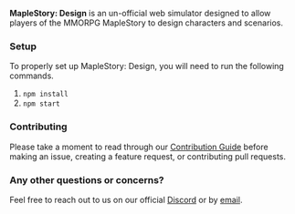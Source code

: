 <p align="center">
</p>

**MapleStory: Design** is an un-official web simulator designed to allow players of the MMORPG MapleStory to design characters and scenarios.

### Setup
To properly set up MapleStory: Design, you will need to run the following commands.

1. ```npm install```
2. ```npm start```

### Contributing
Please take a moment to read through our [Contribution Guide](CONTRIBUTING.md) before making an issue, creating a feature request, or contributing pull requests.

### Any other questions or concerns?
Feel free to reach out to us on our official [Discord](https://discord.gg/D65Grk9) or by [email](mailto:hello@crr.io).
